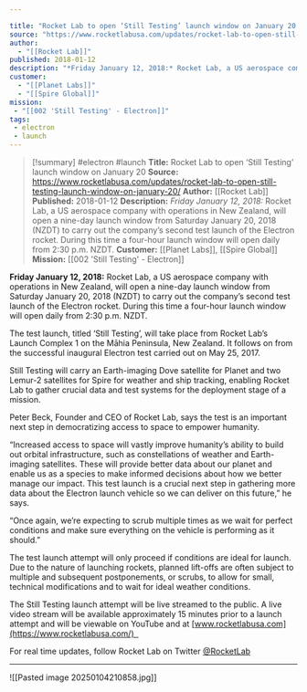 ```yaml
---

title: "Rocket Lab to open ‘Still Testing’ launch window on January 20 "
source: "https://www.rocketlabusa.com/updates/rocket-lab-to-open-still-testing-launch-window-on-january-20/"
author:
  - "[[Rocket Lab]]"
published: 2018-01-12
description: "*Friday January 12, 2018:* Rocket Lab, a US aerospace company with operations in New Zealand, will open a nine-day launch window from Saturday January 20, 2018 (NZDT) to carry out the company’s second test launch of the Electron rocket. During this time a four-hour launch window will open daily from 2:30 p.m. NZDT."
customer:
  - "[[Planet Labs]]"
  - "[[Spire Global]]"
mission:
 - "[[002 'Still Testing' - Electron]]"
tags:
 - electron
 - launch
---
```

>[!summary]
#electron #launch
**Title:** Rocket Lab to open ‘Still Testing’ launch window on January 20 
**Source:** https://www.rocketlabusa.com/updates/rocket-lab-to-open-still-testing-launch-window-on-january-20/
**Author:** [[Rocket Lab]]
**Published:** 2018-01-12
**Description:** *Friday January 12, 2018:* Rocket Lab, a US aerospace company with operations in New Zealand, will open a nine-day launch window from Saturday January 20, 2018 (NZDT) to carry out the company’s second test launch of the Electron rocket. During this time a four-hour launch window will open daily from 2:30 p.m. NZDT.
**Customer:** [[Planet Labs]], [[Spire Global]]
**Mission:** [[002 'Still Testing' - Electron]]

**Friday January 12, 2018:** Rocket Lab, a US aerospace company with operations in New Zealand, will open a nine-day launch window from Saturday January 20, 2018 (NZDT) to carry out the company’s second test launch of the Electron rocket. During this time a four-hour launch window will open daily from 2:30 p.m. NZDT.

The test launch, titled ‘Still Testing’, will take place from Rocket Lab’s Launch Complex 1 on the Māhia Peninsula, New Zealand. It follows on from the successful inaugural Electron test carried out on May 25, 2017.

Still Testing will carry an Earth-imaging Dove satellite for Planet and two Lemur-2 satellites for Spire for weather and ship tracking, enabling Rocket Lab to gather crucial data and test systems for the deployment stage of a mission. 

Peter Beck, Founder and CEO of Rocket Lab, says the test is an important next step in democratizing access to space to empower humanity.

“Increased access to space will vastly improve humanity’s ability to build out orbital infrastructure, such as constellations of weather and Earth-imaging satellites. These will provide better data about our planet and enable us as a species to make informed decisions about how we better manage our impact. This test launch is a crucial next step in gathering more data about the Electron launch vehicle so we can deliver on this future,” he says.

“Once again, we’re expecting to scrub multiple times as we wait for perfect conditions and make sure everything on the vehicle is performing as it should.”

The test launch attempt will only proceed if conditions are ideal for launch. Due to the nature of launching rockets, planned lift-offs are often subject to multiple and subsequent postponements, or scrubs, to allow for small, technical modifications and to wait for ideal weather conditions.

The Still Testing launch attempt will be live streamed to the public. A live video stream will be available approximately 15 minutes prior to a launch attempt and will be viewable on YouTube and at [www.rocketlabusa.com](https://www.rocketlabusa.com/)  

For real time updates, follow Rocket Lab on Twitter [@RocketLab](https://twitter.com/RocketLab)

---

![[Pasted image 20250104210858.jpg]]